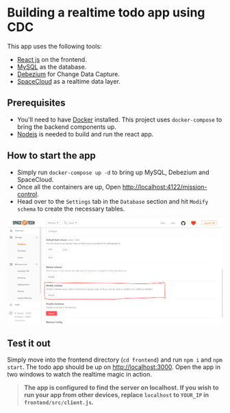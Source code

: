 # Building a realtime todo app using CDC

This app uses the following tools:
- [React js](https://reactjs.org/) on the frontend.
- [MySQL](https://www.mysql.com/) as the database.
- [Debezium](https://debezium.io/) for Change Data Capture.
- [SpaceCloud](https://spaceuptech.com) as a realtime data layer.

## Prerequisites
 
- You'll need to have [Docker](https://docs.docker.com/engine/install/) installed. This project uses `docker-compose` to bring the backend components up.
- [Nodejs](https://nodejs.org/en/download/) is needed to build and run the react app.

## How to start the app

- Simply run `docker-compose up -d` to bring up MySQL, Debezium and SpaceCloud. 
- Once all the containers are up, Open [http://localhost:4122/mission-control](http://localhost:4122/mission-control).
- Head over to the `Settings` tab in the `Database` section and hit `Modify schema` to create the necessary tables.

![Modify Schema Image](https://raw.githubusercontent.com/YourTechBud/realtime-todo-app/master/modify-schema.png)

## Test it out

Simply move into the frontend directory (`cd frontend`) and run `npm i` and `npm start`. The todo app should be up on [http://localhost:3000](http://localhost:3000). Open the app in two windows to watch the realtime magic in action.

> **The app is configured to find the server on localhost. If you wish to run your app from other devices, replace `localhost` to `YOUR_IP` in `frontend/src/client.js`.**

